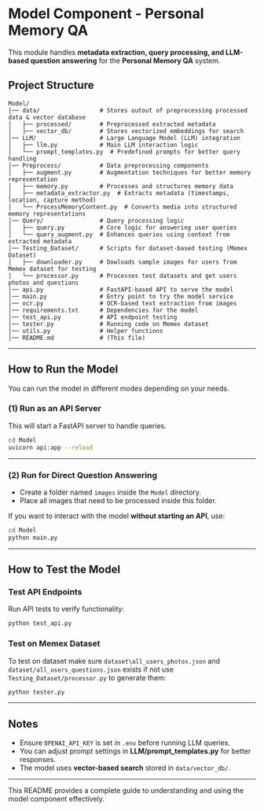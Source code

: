 # Model Component - Personal Memory QA  

This module handles **metadata extraction, query processing, and LLM-based question answering** for the **Personal Memory QA** system.  

## Project Structure  

```plaintext
Model/
│── data/                 # Stores outout of preprocessing processed data & vector database
│   ├── processed/        # Preprocessed extracted metadata
│   ├── vector_db/        # Stores vectorized embeddings for search
│── LLM/                  # Large Language Model (LLM) integration
│   ├── llm.py            # Main LLM interaction logic
│   └── prompt_templates.py  # Predefined prompts for better query handling
│── Preprocess/           # Data preprocessing components
│   ├── augment.py        # Augmentation techniques for better memory representation
│   ├── memory.py         # Processes and structures memory data
│   ├── metadata_extractor.py  # Extracts metadata (timestamps, location, capture method)
│   └── ProcessMemoryContent.py  # Converts media into structured memory representations
│── Query/                # Query processing logic
│   ├── query.py          # Core logic for answering user queries
│   └── query_augment.py  # Enhances queries using context from extracted metadata
│── Testing_Dataset/      # Scripts for dataset-based testing (Memex Dataset)
│   ├── downloader.py     # Dowloads sample images for users from Memex dataset for testing
│   └── processor.py      # Processes test datasets and get users photos and questions
│── api.py                # FastAPI-based API to serve the model
│── main.py               # Entry point to try the model service
│── ocr.py                # OCR-based text extraction from images
│── requirements.txt      # Dependencies for the model
│── test_api.py           # API endpoint testing
│── tester.py             # Running code on Memex dataset
│── utils.py              # Helper functions
│── README.md             # (This file)
```

---

## How to Run the Model  

You can run the model in different modes depending on your needs.  

### (1️) **Run as an API Server**  

This will start a FastAPI server to handle queries.  

```bash
cd Model
uvicorn api:app --reload
```
---

### (2️) **Run for Direct Question Answering**  

- Create a folder named `images` inside the `Model` directory.
- Place all images that need to be processed inside this folder.

If you want to interact with the model **without starting an API**, use:  

```bash
cd Model
python main.py
```

---

## How to Test the Model  

### **Test API Endpoints**  

Run API tests to verify functionality:  

```bash
python test_api.py
```

### **Test on Memex Dataset**  

To test on dataset make sure `dataset\all_users_photos.json` and `dataset/all_users_questions.json` exists if not use `Testing_Dataset/processor.py` to generate them:  

```bash
python tester.py
```

---

## Notes  

- Ensure `OPENAI_API_KEY` is set in `.env` before running LLM queries.  
- You can adjust prompt settings in **LLM/prompt_templates.py** for better responses.  
- The model uses **vector-based search** stored in `data/vector_db/`.  

---

This README provides a complete guide to understanding and using the model component effectively.

